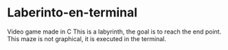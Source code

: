 # Laberinto-en-terminal
Video game made in C This is a labyrinth, the goal is to reach the end point. This maze is not graphical, it is executed in the terminal.
